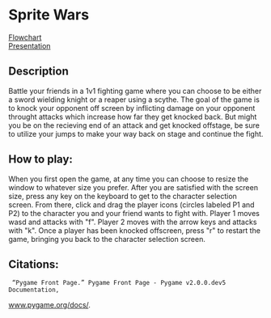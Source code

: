 # Sprite Wars

[Flowchart]()  
[Presentation](https://docs.google.com/presentation/d/1H5Auej1WupOknXnxyhR2Xu6lyvmJHqLL-JC3GiveYKw/edit?usp=sharing)

## Description

Battle your friends in a 1v1 fighting game where you can choose to be either a sword wielding knight or a reaper using a scythe. The goal of the game is to knock your opponent off screen by inflicting damage on your opponent throught attacks which increase how far they get knocked back. But might you be on the recieving end of an attack and get knocked offstage, be sure to utilize your jumps to make your way back on stage and continue the fight.

## How to play:

When you first open the game, at any time you can choose to resize the window to whatever size you prefer. After you are satisfied with the screen size, press any key on the keyboard to get to the character selection screen. From there, click and drag the player icons (circles labeled P1 and P2) to the character you and your friend wants to fight with. Player 1 moves wasd and attacks with "f". Player 2 moves with the arrow keys and attacks with "k". Once a player has been knocked offscreen, press "r" to restart the game, bringing you back to the character selection screen.

## Citations: 

     “Pygame Front Page.” Pygame Front Page - Pygame v2.0.0.dev5 Documentation,  
www.pygame.org/docs/.
